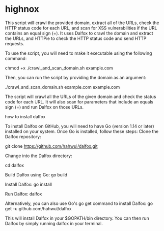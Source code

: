 # highnox
This script will crawl the provided domain, extract all of the URLs, check the HTTP status code for each URL, and scan for XSS vulnerabilities if the URL contains an equal sign (=). It uses Dalfox to crawl the domain and extract the URLs, and HTTPie to check the HTTP status code and send HTTP requests.

To use the script, you will need to make it executable using the following command:

chmod +x ./crawl_and_scan_domain.sh example.com

Then, you can run the script by providing the domain as an argument:

./crawl_and_scan_domain.sh example.com example.com



The script will crawl all the URLs of the given domain and check the status code for each URL. It will also scan for parameters that include an equals sign (=) and run Dalfox on those URLs.



how to install dalfox 

To install Dalfox on GitHub, you will need to have Go (version 1.14 or later) installed on your system. Once Go is installed, follow these steps:
Clone the Dalfox repository:


git clone https://github.com/hahwul/dalfox.git

Change into the Dalfox directory:

cd dalfox

Build Dalfox using Go:
go build

Install Dalfox:
go install


Run Dalfox:
dalfox


Alternatively, you can also use Go's go get command to install Dalfox:
go get -u github.com/hahwul/dalfox



This will install Dalfox in your $GOPATH/bin directory. You can then run Dalfox by simply running dalfox in your terminal.










